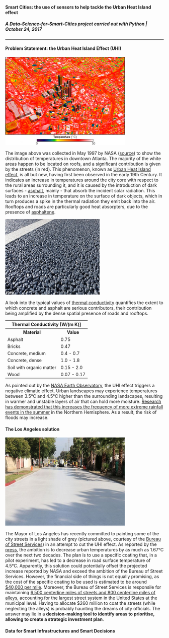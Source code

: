#### **Smart Cities: the use of sensors to help tackle the Urban Heat Island effect**
##### A Data-Science-for-Smart-Cities project carried out with Python | October 24, 2017
---


#### Problem Statement: the Urban Heat Island Effect (UHI)

<img src="/images/Atlanta_thermal.jpg" width="380" height="280"> 


The image above was collected in May 1997 by NASA ([source](https://commons.wikimedia.org/w/index.php?curid=6026139)) 
to show the distribution of temperatures in downtown Atlanta. The majority of the white areas happen to be located on roofs, and 
a significant contribution is given by the streets (in red). This phenomenon, known as [Urban Heat Island effect](https://en.wikipedia.org/wiki/Urban_heat_island), is all but new, having first been observed in the early 19th Century. It indicates an increase in temperatures around the city core with respect to the rural areas surrounding it, and it is caused by the introduction of dark surfaces - [asphalt](https://en.wikipedia.org/wiki/Asphalt), mainly - that absorb the incident solar radiation. This leads to an increase in temperature on the surface of dark objects, which in turn produces a spike in the thermal radiation they emit back into the air. 
Rooftops and roads are particularly good heat absorpters, due to the presence of [asphaltene](https://en.wikipedia.org/wiki/Asphaltene). 

<img src="/images/asphalt.jpg" width="300" height="240"> 

A look into the typical values of [thermal conductivity](https://en.wikipedia.org/wiki/Thermal_conductivity) quantifies the extent to which concrete and asphalt are serious contributors, their contribution being amplified by the dense spatial presence of roads and rooftops.

<table class="tg">
  <tr>
    <th class="tg-baqh" colspan="2">Thermal Conductivity [W/(m K)]</th>
  </tr>
  <tr>
    <th class="tg-baqh">Material</th>
    <th class="tg-baqh">Value</th>
  </tr>
  <tr>
    <td class="tg-baqh">Asphalt</td>
    <td class="tg-baqh">0.75</td>
  </tr>
  <tr>
    <td class="tg-baqh">Bricks</td>
    <td class="tg-baqh">0.47</td>
  </tr>
  <tr>
    <td class="tg-baqh">Concrete, medium</td>
    <td class="tg-baqh">0.4 - 0.7</td>
  </tr>
  <tr>
    <td class="tg-baqh">Concrete, dense</td>
    <td class="tg-baqh">1.0 - 1.8</td>
  </tr>
  <tr>
    <td class="tg-baqh">Soil with organic matter</td>
    <td class="tg-baqh">0.15 - 2.0</td>
  </tr>
  <tr>
    <td class="tg-baqh">Wood</td>
    <td class="tg-baqh">0.07 - 0.17</td>
  </tr>
</table>


As pointed out by the [NASA Earth Observatory](https://earthobservatory.nasa.gov/Features/UrbanRain/urbanrain2.php), the UHI effect triggers a negative climatic effect. Urban landscapes may experience temperatures between 3.5°C and 4.5°C higher than the surrounding landscapes, resulting in warmer and unstable layers of air that can hold more moisture. [Research has demonstrated that this increases the frequency of more extreme rainfall events in the summer](https://www.atmos-chem-phys.net/17/5439/2017/acp-17-5439-2017.pdf) in the Northern Hemisphere. As a result, the risk of floods may increase.

#### The Los Angeles solution

<img src="/images/LA.jpg" width="380" height="280"> 

The Mayor of Los Angeles has recently committed to painting some of the city streets in a light shade of grey (pictured above, courtesy of the [Bureau of Street Services](https://bss.lacity.org)) in an attempt to cut the UHI effect. As reported by the [press](http://www.digitaljournal.com/news/environment/los-angeles-paining-streets-white-to-combat-urban-warming/article/502092), the ambition is to decrease urban temperatures by as much as 1.67°C over the next two decades. The plan is to use a specific coating that, in a pilot experiment, has led to a decrease in road surface temperature of 4.5°C. Apparently, this solution could potentially offset the projected increase reported by NASA and exceed the ambition of the Bureau of Street Services.
However, the financial side of things is not equally promising, as the cost of the specific coating to be used is estimated to be around [$40,000 per mile](http://www.mercurynews.com/2017/05/22/cool-pavement-to-cut-urban-street-heat-gets-first-california-tryout-in-canoga-park/). Moreover, the Bureau of Street Services is responsile for maintaining [6,500 centerline miles of streets and 800 centerline miles of alleys](https://www.google.co.uk/url?sa=t&rct=j&q=&esrc=s&source=web&cd=2&cad=rja&uact=8&ved=0ahUKEwj-3M7NrpPXAhXQaVAKHYBgCI4QFggqMAE&url=http%3A%2F%2Fbss.lacity.org%2Fstate_streets%2Fstateofthestreets.htm&usg=AOvVaw3aIaOEQBr27krhVrplNCSV), accounting for the largest street system in the United States at the municipal level. Having to allocate $260 million to coat the streets (while neglecting the alleys) is probably haunting the dreams of city officials. The answer may lie in a **decision-making tool to identify areas to prioritise, allowing to create a strategic investment plan**.

#### Data for Smart Infrastructures and Smart Decisions
